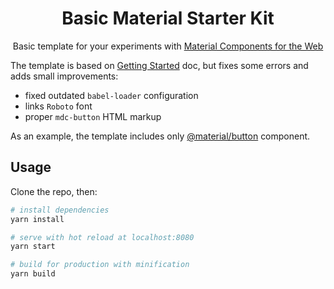 <h1 align="center">Basic Material Starter Kit</h1>

<p align="center">
    Basic template for your experiments with <a href="https://material.io/develop/web" target="_blank">Material Components for the Web</a>
</p>

The template is based on [Getting Started](https://material.io/develop/web/docs/getting-started) doc, but fixes some errors and adds small improvements:

- fixed outdated `babel-loader` configuration
- links `Roboto` font
- proper `mdc-button` HTML markup


As an example, the template includes only [@material/button](https://material.io/components/buttons/web) component.


## Usage

Clone the repo, then:

``` bash
# install dependencies
yarn install

# serve with hot reload at localhost:8080
yarn start

# build for production with minification
yarn build
```
